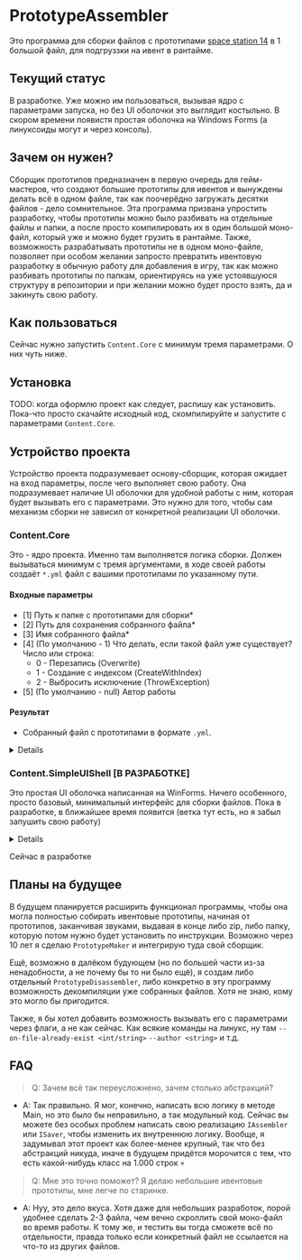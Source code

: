 # PrototypeAssembler
Это программа для сборки файлов с прототипами [space station 14](https://github.com/space-wizards/space-station-14) в 1 большой файл, для подгруззки на ивент в рантайме.

## Текущий статус
В разработке. Уже можно им пользоваться, вызывая ядро с параметрами запуска, но без UI оболочки это выглядит костыльно. В скором времени появистя простая оболочка на Windows Forms (а линуксоиды могут и через консоль).

## Зачем он нужен?
Сборщик прототипов предназначен в первую очередь для гейм-мастеров, что создают большие прототипы для ивентов и вынуждены делать всё в одном файле, так как поочерёдно загружать десятки файлов - дело сомнительное. Эта программа призвана упростить разработку, чтобы прототипы можно было разбивать на отдельные файлы и папки, а после просто компилировать их в один большой моно-файл, который уже и можно будет грузить в рантайме. Также, возможность разрабатывать прототипы не в одном моно-файле, позволяет при особом желании запросто превратить ивентовую разработку в обычную работу для добавления в игру, так как можно разбивать прототипы по папкам, ориентируясь на уже устоявшуюся структуру в репозитории и при желании можно будет просто взять, да и закинуть свою работу.

## Как пользоваться
Сейчас нужно запустить `Content.Core` с минимум тремя параметрами. О них чуть ниже.

## Установка
TODO: когда оформлю проект как следует, распишу как установить. Пока-что просто скачайте исходный код, скомпилируйте и запустите с параметрами `Content.Core`. 

## Устройство проекта
Устройство проекта подразумевает основу-сборщик, которая ожидает на вход параметры, после чего выполняет свою работу. Она подразумевает наличие UI оболочки для удобной работы с ним, которая будет вызывать его с параметрами. Это нужно для того, чтобы сам механизм сборки не зависил от конкретной реализации UI оболочки.

### Content.Core
Это - ядро проекта. Именно там выполняется логика сборки. Должен вызываться минимум с тремя аргументами, в ходе своей работы создаёт `*.yml` файл с вашими прототипами по указанному пути.

#### Входные параметры
- [1] Путь к папке с прототипами для сборки*
- [2] Путь для сохранения собранного файла*
- [3] Имя собранного файла*
- [4] (По умолчанию - 1) Что делать, если такой файл уже существует? Число или строка:
  - 0 - Перезапись (Overwrite)
  - 1 - Создание с индексом (CreateWithIndex)
  - 2 - Выбросить исключение (ThrowException)
- [5] (По умолчанию - null) Автор работы

#### Результат
- Собранный файл с прототипами в формате `.yml`.

<details>
  
![image](https://github.com/user-attachments/assets/b85b2214-7be7-49e7-9f57-802b42ae869e)
</details>

### Content.SimpleUIShell [В РАЗРАБОТКЕ]
Это простая UI оболочка написанная на WinForms. Ничего особенного, просто базовый, минимальный интерфейс для сборки файлов.
Пока в разработке, в ближайшее время появится (ветка тут есть, но я забыл запушить свою работу)
<details>
  
  ![image](https://github.com/user-attachments/assets/28db91a0-43e3-4168-88e4-3a922abafd68)
</details>

Сейчас в разработке

## Планы на будущее
В будущем планируется расширить функционал программы, чтобы она могла полностью собирать ивентовые прототипы, начиная от прототипов, заканчивая звуками, выдавая в конце либо zip, либо папку, которую потом нужно будет установить по инструкции. Возможно через 10 лет я сделаю `PrototypeMaker` и интегрирую туда свой сборщик.

Ещё, возможно в далёком будующем (но по большей части из-за ненадобности, а не почему бы то ни было ещё), я создам либо отдельный `PrototypeDisassembler`, либо конкретно в эту программу возможность декомпиляции уже собранных файлов. Хотя не знаю, кому это могло бы пригодится.

Также, я бы хотел добавить возможность вызывать его с параметрами через флаги, а не как сейчас. Как всякие команды на линукс, ну там `--on-file-already-exist <int/string>` `--author <string>` и т.д.

## FAQ
> Q: Зачем всё так переусложнено, зачем столько абстракций?
- A: Так правильно. Я мог, конечно, написать всю логику в методе Main, но это было бы неправильно, а так модульный код. Сейчас вы можете без особых проблем написать свою реализацию `IAssembler` или `ISaver`, чтобы изменить их внутреннюю логику. Вообще, я задумывал этот проект как более-менее крупный, так что без абстракций никуда, иначе в будущем придётся морочится с тем, что есть какой-нибудь класс на 1.000 строк 💀

> Q: Мне это точно поможет? Я делаю небольшие ивентовые прототипы, мне легче по старинке.
- A: Нуу, это дело вкуса. Хотя даже для небольших разработок, порой удобнее сделать 2-3 файла, чем вечно скроллить свой моно-файл во время работы. К тому же, и тестить вы тогда сможете всё по отдельности, правда только если конкретный файл не ссылается на что-то из других файлов.
